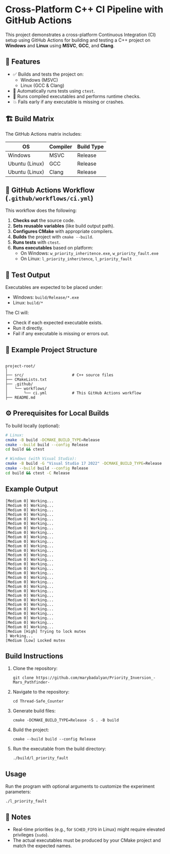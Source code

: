 # Cross-Platform C++ CI Pipeline with GitHub Actions

This project demonstrates a cross-platform Continuous Integration (CI) setup using GitHub Actions for building and testing a C++ project on **Windows** and **Linux** using **MSVC**, **GCC**, and **Clang**.

## 🚀 Features

- ✅ Builds and tests the project on:
  - Windows (MSVC)
  - Linux (GCC & Clang)
- 🧪 Automatically runs tests using `ctest`.
- 🔧 Runs compiled executables and performs runtime checks.
- 💥 Fails early if any executable is missing or crashes.

## 🏗️ Build Matrix

The GitHub Actions matrix includes:

| OS             | Compiler | Build Type |
|----------------|----------|------------|
| Windows        | MSVC     | Release    |
| Ubuntu (Linux) | GCC      | Release    |
| Ubuntu (Linux) | Clang    | Release    |

## 🧩 GitHub Actions Workflow (`.github/workflows/ci.yml`)

This workflow does the following:

1. **Checks out** the source code.
2. **Sets reusable variables** (like build output path).
3. **Configures CMake** with appropriate compilers.
4. **Builds** the project with `cmake --build`.
5. **Runs tests** with `ctest`.
6. **Runs executables** based on platform:
   - On Windows: `w_priority_inheritence.exe`, `w_priority_fault.exe`
   - On Linux: `l_priority_inheritence`, `l_priority_fault`

## 🧪 Test Output

Executables are expected to be placed under:
- Windows: `build/Release/*.exe`
- Linux: `build/*`

The CI will:
- Check if each expected executable exists.
- Run it directly.
- Fail if any executable is missing or errors out.

## 📁 Example Project Structure

```

project-root/
│
├── src/                     # C++ source files
├── CMakeLists.txt
├── .github/
│   └── workflows/
│       └── ci.yml           # This GitHub Actions workflow
├── README.md

````

## ⚙️ Prerequisites for Local Builds

To build locally (optional):

```bash
# Linux:
cmake -B build -DCMAKE_BUILD_TYPE=Release
cmake --build build --config Release
cd build && ctest

# Windows (with Visual Studio):
cmake -B build -G "Visual Studio 17 2022" -DCMAKE_BUILD_TYPE=Release
cmake --build build --config Release
cd build && ctest -C Release
````

## Example Output
```
[Medium 0] Working...
[Medium 0] Working...
[Medium 0] Working...
[Medium 0] Working...
[Medium 0] Working...
[Medium 0] Working...
[Medium 0] Working...
[Medium 0] Working...
[Medium 0] Working...
[Medium 0] Working...
[Medium 0] Working...
[Medium 0] Working...
[Medium 0] Working...
[Medium 0] Working...
[Medium 0] Working...
[Medium 0] Working...
[Medium 0] Working...
[Medium 0] Working...
[Medium 0] Working...
[Medium 0] Working...
[Medium 0] Working...
[Medium 0] Working...
[Medium 0] Working...
[Medium 0] Working...
[Medium 0] Working...
[Medium 0] Working...
[Medium 0] Working...
[Medium 0] Working...
[Medium 0] Working...
[Medium [High] Trying to lock mutex
] Working...
[Medium [Low] Locked mutex
```


## Build Instructions

1. Clone the repository:
   ```
   git clone https://github.com/marybadalyan/Priority_Inversion_-Mars_Pathfinder-
   ```
2. Navigate to the repository:
   ```
   cd Thread-Safe_Counter
   ```
3. Generate build files:
   ```
   cmake -DCMAKE_BUILD_TYPE=Release -S . -B build
   ```
4. Build the project:
   ```
   cmake --build build --config Release
   ```
5. Run the executable from the build directory:
   ```
   ./build/l_priority_fault

   ```

## Usage

Run the program with optional arguments to customize the experiment parameters:

```
./l_priority_fault 
```


## 📝 Notes

* Real-time priorities (e.g., for `SCHED_FIFO` in Linux) might require elevated privileges (`sudo`).
* The actual executables must be produced by your CMake project and match the expected names.

